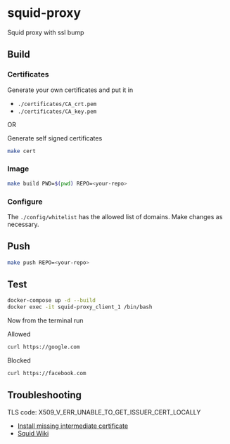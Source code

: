 # squid-proxy

Squid proxy with ssl bump

## Build

### Certificates

Generate your own certificates and put it in

- `./certificates/CA_crt.pem`
- `./certificates/CA_key.pem`

OR

Generate self signed certificates

```bash
make cert
```

### Image

```bash
make build PWD=$(pwd) REPO=<your-repo>
```

### Configure

The `./config/whitelist` has the allowed list of domains. Make changes as necessary.

## Push

```bash
make push REPO=<your-repo>
```

## Test

```bash
docker-compose up -d --build
docker exec -it squid-proxy_client_1 /bin/bash
```

Now from the terminal run

Allowed

```bash
curl https://google.com
```

Blocked

```bash
curl https://facebook.com
```

## Troubleshooting

TLS code: X509_V_ERR_UNABLE_TO_GET_ISSUER_CERT_LOCALLY

- [Install missing intermediate certificate](https://docs.diladele.com/faq/squid/fix_unable_to_get_issuer_cert_locally.html)
- [Squid Wiki](https://wiki.squid-cache.org/ConfigExamples/Intercept/SslBumpExplicit#Alternative_trust_roots)

